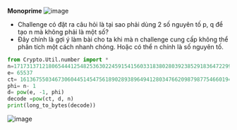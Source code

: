 **Monoprime**
![image](https://hackmd.io/_uploads/ByTIxUSKT.png)
- Challenge có đặt ra câu hỏi là tại sao phải dùng 2 số nguyên tố p, q để tạo n mà không phải là một số?
- Đây chính là gợi ý làm bài cho ta khi mà n challenge cung cấp không thể phân tích một cách nhanh chóng. Hoặc có thể n chính là số nguyên tố.
```Python
from Crypto.Util.number import *
n=171731371218065444125482536302245915415603318380280392385291836472299752747934607246477508507827284075763910264995326010251268493630501989810855418416643352631102434317900028697993224868629935657273062472544675693365930943308086634291936846505861203914449338007760990051788980485462592823446469606824421932591                                                                  
e= 65537
ct= 161367550346730604451454756189028938964941280347662098798775466019463375610700074840105776873791605070092554650190486030367121011578171525759600774739890458414593857709994072516290998135846956596662071379067305011746842247628316996977338024343628757374524136260758515864509435302781735938531030576289086798942  
phi= n- 1
d= pow(e, -1, phi)
decode =pow(ct, d, n)
print(long_to_bytes(decode))
```
![image](https://hackmd.io/_uploads/ryYHZUrKT.png)
